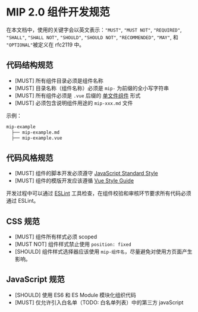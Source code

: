 # MIP 2.0 组件开发规范

在本文档中，使用的关键字会以英文表示：`"MUST"`, `"MUST NOT"`, `"REQUIRED"`, `"SHALL"`, `"SHALL NOT"`, `"SHOULD"`, `"SHOULD NOT"`, `"RECOMMENDED"`, `"MAY"`, 和 `"OPTIONAL"`被定义在 rfc2119 中。

## 代码结构规范

- [MUST] 所有组件目录必须是组件名称
- [MUST] 目录名称（组件名称）必须是 `mip-` 为前缀的全小写字符串
- [MUST] 所有组件必须是 `.vue` 后缀的 [单文件组件](https://cn.vuejs.org/v2/guide/single-file-components.html) 形式
- [MUST] 必须包含说明组件用途的 `mip-xxx.md` 文件

示例：

```bash
mip-example
  ├── mip-example.md
  ├── mip-example.vue
```

## 代码风格规范

- [MUST] 组件的脚本开发必须遵守 [JavaScript Standard Style](https://standardjs.com/readme-zhcn.html)
- [MUST] 组件的模版开发应该遵循 [Vue Style Guide](https://cn.vuejs.org/v2/style-guide/index.html)

开发过程中可以通过 [ESLint](https://eslint.org/) 工具检查，在组件校验和审核环节要求所有代码必须通过 ESLint。

## CSS 规范

- [MUST] 组件所有样式必须 scoped
- [MUST NOT] 组件样式禁止使用 `position: fixed`
- [SHOULD] 组件样式选择器应该使用 `mip-组件名`，尽量避免对使用方页面产生影响。

## JavaScript 规范

- [SHOULD] 使用 ES6 和 ES Module 模块化组织代码
- [MUST] 仅允许引入白名单（TODO: 白名单列表）中的第三方 javaScript
 
